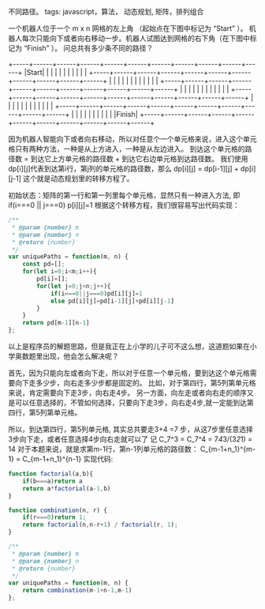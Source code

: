 
不同路径。
tags: javascript，算法， 动态规划, 矩阵，排列组合

一个机器人位于一个 m x n 网格的左上角 （起始点在下图中标记为 “Start” ）。
机器人每次只能向下或者向右移动一步。机器人试图达到网格的右下角（在下图中标记为 “Finish” ）。
问总共有多少条不同的路径？

+-----+------+------+------+------+------+------+------+------+------+------+
|Start|      |      |      |      |      |      |      |      |      |      |
+-----+------+------+------+------+------+------+------+------+------+------+
|     |      |      |      |      |      |      |      |      |      |      |
+-----+------+------+------+------+------+------+------+------+------+------+
|     |      |      |      |      |      |      |      |      |      |      |
+-----+------+------+------+------+------+------+------+------+------+------+
|     |      |      |      |      |      |      |      |      |      |      |
+-----+------+------+------+------+------+------+------+------+------+------+
|     |      |      |      |      |      |      |      |      |      |Finish|
+-----+------+------+------+------+------+------+------+------+------+------+

因为机器人智能向下或者向右移动，所以对任意个一个单元格来说，进入这个单元格只有两种方法，一种是从上方进入，一种是从左边进入。
到达这个单元格的路径数 = 到达它上方单元格的路径数 + 到达它右边单元格到达路径数。
我们使用dp[i][j]代表到达第i行，第j列的单元格的路径数，那么
dp[i][j] = dp[i-1][j] + dp[i][j-1]
这个就是动态规划里的转移方程了。

初始状态：矩阵的第一行和第一列里每个单元格，显然只有一种进入方法, 即 if(i===0 || j===0) p[i][j]=1
根据这个转移方程，我们很容易写出代码实现：
```javascript
/**
 * @param {number} m
 * @param {number} n
 * @return {number}
 */
var uniquePaths = function(m, n) {
    const pd=[];
    for(let i=0;i<m;i++){
        pd[i]=[];
        for(let j=0;j<n;j++){
            if(i===0||j===0)pd[i][j]=1
            else pd[i][j]=pd[i-1][j]+pd[i][j-1]
        }
    }
    return pd[m-1][n-1]
};
```

以上是程序员的解题思路，但是我正在上小学的儿子可不这么想，这道题如果在小学奥数题里出现，他会怎么解决呢？

首先，因为只能向左或者向下走，所以对于任意一个单元格，要到达这个单元格需要向下走多少步，向右走多少步都是固定的。
比如，对于第四行，第5列第单元格来说，肯定需要向下走3步，向右走4步。
另一方面，向左走或者向右走的顺序又是可以任意选择的，不管如何选择，只要向下走3步，向右走4步,就一定能到达第四行，第5列第单元格。

所以，到达第四行，第5列单元格,  其实总共要走3+4 =7 步，从这7步里任意选择3步向下走，或者任意选择4步向右走就可以了
记 C_7^3 = C_7^4 = 7*4*3/(3*2*1) = 14
对于本题来说，就是求第m-1行，第n-1列单元格的路径数： C_{m-1+n_1}^{m-1} =  C_{m-1+n_1}^{n-1} 
实现代码:

```javascript
function factorial(a,b){
    if(b===a)return a
    return a*factorial(a-1,b)
}

function combination(n, r) {
    if(r===0)return 1;
    return factorial(n,n-r+1) / factorial(r, 1);
}

/**
 * @param {number} m
 * @param {number} n
 * @return {number}
 */
var uniquePaths = function(m, n) {
    return combination(m-1+n-1,m-1)
};
```

